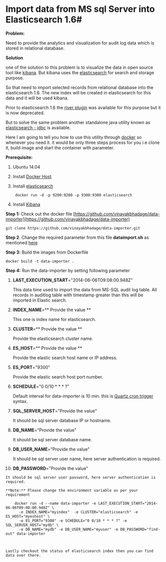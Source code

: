 # Import data from MS sql Server into Elasticsearch 1.6#

**Problem:**

Need to provide the analytics and visualization for audit log data which is stored in relational database. 
 
**Solution**

one of the solution to this problem is to visualize the data in open source tool like [kibana](https://www.elastic.co/products/kibana). But kibana uses the [elasticsearch](https://www.elastic.co/products/elasticsearch) for search and storage purpose.

So that need to import selected records from relational database into the elasticsearch 1.6. The new index will be created in elasticsearch for this data and it will be used kibana.

Prior to elasticsearch 1.6 the [river plugin](https://www.elastic.co/blog/deprecating-rivers) was available for this purpose but it is now deprecated.

But to solve the same problem another standalone java utility known as [elasticsearch - jdbc](https://github.com/jprante/elasticsearch-jdbc) is available. 

Here I am going to tell you how to use this utility through [docker](https://www.docker.com/) so whenever you need it. it would be only three steps process for you i.e clone it, build image and start the container with parameter. 



**Prerequisite:**

1. Ubuntu 14.04
2. Install [Docker Host](https://docs.docker.com/installation/ubuntulinux/)
3. Install [elasticsearch](https://registry.hub.docker.com/_/elasticsearch/) 
	
		docker run -d -p 9200:9200 -p 9300:9300 elasticsearch 

4. Install [Kibana](https://www.elastic.co/products/kibana)



**Step 1:** Check out the docker file [https://github.com/vinayakbhadage/data-importer](https://github.com/vinayakbhadage/data-importer)

	git clone https://github.com/vinayakbhadage/data-importer.git

**Step 2**: Change the required parameter from this file **dataimport.sh** as mentioned [here](https://github.com/jprante/elasticsearch-jdbc)

**Step 3:** Build the images from Dockerfile

	docker build -t data-importer .

**Step 4:** Run the data-importer by setting following parameter 


 1. **LAST_EXECUTION_START**="2014-06-06T09:08:00.948Z"
    
	This data time used to import the data from MS-SQL audit log table. All records in auditlog table with timestamp greater than this will be imported in Elastic search.

 2. **INDEX_NAME**=** Provide the value **
 
	This one is index name for elasticsearch.

 3. **CLUSTER**=** Provide the value **
 	
	Provide the elasticsearch cluster name.

 4. **ES_HOST**=** Provide the value **
 
 	Provide the elastic search host name or IP address.

 5. **ES_PORT**="9300"

 	Provide the elastic search host port number.

 6. **SCHEDULE**="0 0/10 * * * ?"

	Default interval for data-importer is 10 min. this is [Quartz cron trigger](http://www.quartz-scheduler.org/documentation/quartz-1.x/tutorials/crontrigger) syntax. 
 
 7. **SQL_SERVER_HOST**="Provide the value"

	It should be sql server database IP or hostname.

 8. **DB_NAME**="Provide the value"

	It should be sql server database name.


 9. **DB_USER_NAME**="Provide the value"
 
	It should be sql server user name, here server authentication is required.

 10. **DB_PASSWORD**="Provide the value"

	It should be sql server user password, here server authentication is required.

	**Note:** Please change the environment variable as per your requirement

		docker run -d --name data-importer -e LAST_EXECUTION_START="2014-06-06T09:08:00.948Z" \
		  -e INDEX_NAME="myindex"  -e CLUSTER="elasticsearch" -e ES_HOST="myeshost" \
		  -e ES_PORT="9300" -e SCHEDULE="0 0/10 * * * ?" -e SQL_SERVER_HOST="mydb" \
		  -e DB_NAME="mydb" -e DB_USER_NAME="myuser" -e DB_PASSWORD="find-out" data-importer



	Lastly checkout the status of elasticsearch index then you can find data over there.





